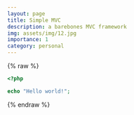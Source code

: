 ```yaml
---
layout: page
title: Simple MVC
description: a barebones MVC framework
img: assets/img/12.jpg
importance: 1
category: personal
---
```

{% raw %}

```php
<?php

echo "Hello world!";
```

{% endraw %}
